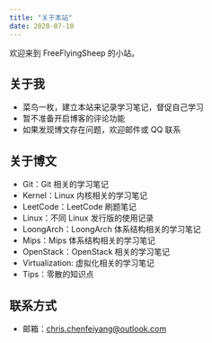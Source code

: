 ```yaml
---
title: "关于本站"
date: 2020-07-10
---
```


欢迎来到 FreeFlyingSheep 的小站。

<!--more-->

## 关于我

- 菜鸟一枚，建立本站来记录学习笔记，督促自己学习
- 暂不准备开启博客的评论功能
- 如果发现博文存在问题，欢迎邮件或 QQ 联系

## 关于博文

- Git：Git 相关的学习笔记
- Kernel：Linux 内核相关的学习笔记
- LeetCode：LeetCode 刷题笔记
- Linux：不同 Linux 发行版的使用记录
- LoongArch：LoongArch 体系结构相关的学习笔记
- Mips：Mips 体系结构相关的学习笔记
- OpenStack：OpenStack 相关的学习笔记
- Virtualization: 虚拟化相关的学习笔记
- Tips：零散的知识点

## 联系方式

- 邮箱：chris.chenfeiyang@outlook.com
